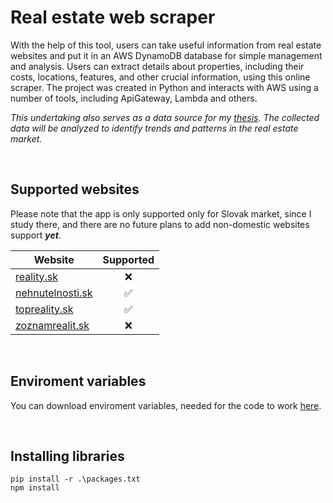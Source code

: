 # Real estate web scraper
With the help of this tool, users can take useful information from real estate websites and put it in an AWS DynamoDB database for simple management and analysis. Users can extract details about properties, including their costs, locations, features, and other crucial information, using this online scraper. The project was created in Python and interacts with AWS using a number of tools, including ApiGateway, Lambda and others.

*This undertaking also serves as a data source for my [thesis](https://git.kpi.fei.tuke.sk/kpi-zp/2024/dp.adrian.pavlik/thesis). The collected data will be analyzed to identify trends and patterns in the real estate market.*


<br/>

## Supported websites
Please note that the app is only supported only for Slovak market, since I study there, and there are no future plans to add non-domestic websites support ***yet***.

<div align="center">

| Website | Supported |
| ----------- |:-----------:|
| [reality.sk](https://www.reality.sk) | ❌ |
| [nehnutelnosti.sk](https://www.nehnutelnosti.sk) |✅ |
| [topreality.sk](https://www.topreality.sk/) |✅ |
| [zoznamrealit.sk](https://www.zoznamrealit.sk/) |❌ |

</div>

<br/>

## Enviroment variables
You can download enviroment variables, needed for the code to work [here](https://drive.google.com/file/d/17PlPcqhIzxom6ggdlRVTqGVyGuLXC34u/view?usp=sharing).

<br/>

## Installing libraries
`pip install -r .\packages.txt`
<br/>
`npm install`
